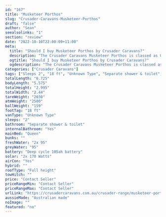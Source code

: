```yaml
---
id: "167"
title: "Musketeer Porthos"
slug: "Crusader-Caravans-Musketeer-Porthos"
draft: "false"
author: "Sean"
seealsolinks: "1"
section: "review"
date: "2022-10-10T22:00:09+11:00"
meta:
  title: "Should I buy Musketeer Porthos by Crusader Caravans?"
  description: "The Crusader Caravans Musketeer Porthos is classed as Unknown Type, and sleeps 2 people. It is Australian made and comes in at 18 ft. It generally has Separate shower & toilet."
  ogtitle: "Should I buy Musketeer Porthos by Crusader Caravans?"
  ogdescription: "The Crusader Caravans Musketeer Porthos is classed as Unknown Type, and sleeps 2 people. It is Australian made and comes in at 18 ft. It generally has Separate shower & toilet."
categories: ["Crusader Caravans"]
tags: ["Sleeps 2", "18 ft", "Unknown Type", "Separate shower & toilet", "Full height", "Price Unknown", "Australian made"]
totalLength: "6.725"
bodyLength: "5.575"
totalHeight: "2.995"
totalWidth: "2.44"
tareWeight: "2030"
atmWeight: "2500"
ballWeight: "159"
footTag: "18 ft"
vanType: "Unknown Type"
sleeps: "2"
bathroom: "Separate shower & toilet"
internalBathroom: "Yes"
mainBed: "Queen"
bunks: ""
freshWater: "2x 95"
greyWater: "95"
battery: "Deep cycle 105ah battery"
solar: "2x 170 Watts"
airCon: "Yes"
hybrid: ""
roofType: "Full height"
towHitch: ""
price: "Contact Seller"
priceRangeMin: "Contact Seller"
priceRangeMax: "Contact Seller"
urlLink: "https://crusadercaravans.com.au/crusader-range/musketeer-porthos/"
aussieMade: "Australian made"
noImage: ""
featured: "no"
---
```

